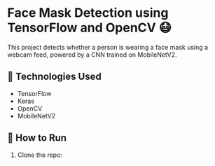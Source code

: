 # Face Mask Detection using TensorFlow and OpenCV 😷

This project detects whether a person is wearing a face mask using a webcam feed, powered by a CNN trained on MobileNetV2.

## 🔧 Technologies Used
- TensorFlow
- Keras
- OpenCV
- MobileNetV2

## 🏃 How to Run

1. Clone the repo:
